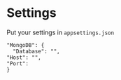 # Settings

Put your settings in `appsettings.json`

```
"MongoDB": {
  "Database": "",
"Host": "",
"Port":
}
```
